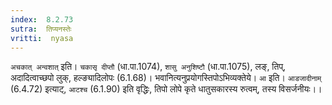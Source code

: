 ```yaml
---
index:  8.2.73
sutra:  तिप्यनस्तेः
vritti:  nyasa
---
```


`अचकात् अन्वशात्` इति। `चकासृ दीप्तौ` (धा.पा.1074), `शासु अनुशिष्टौ` (धा.पा.1075), लङ्, तिप्, अदादित्वाच्छपो लुक्, हल्ङ्यादिलोपः (6.1.68)। भवानित्यनुप्रयोगस्तिपोऽभिव्यक्तेये। `आ` इति। `आडजादीनाम्` (6.4.72) इत्याट्, `आटश्च` (6.1.90) इति वृद्धिः, तिपो लोपे कृते धातुसकारस्य रुत्वम्, तस्य विसर्जनीयः।।

